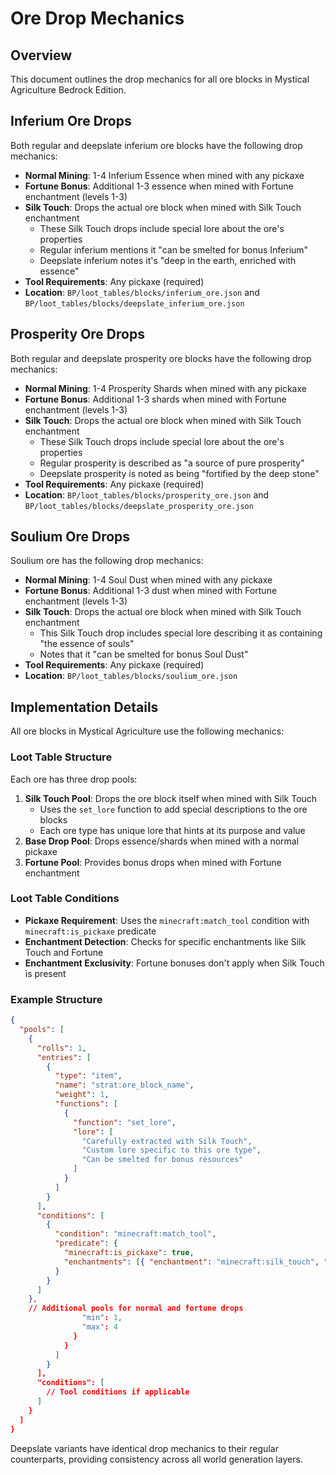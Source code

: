 # Ore Drop Mechanics

## Overview

This document outlines the drop mechanics for all ore blocks in Mystical Agriculture Bedrock Edition.

## Inferium Ore Drops

Both regular and deepslate inferium ore blocks have the following drop mechanics:

- **Normal Mining**: 1-4 Inferium Essence when mined with any pickaxe
- **Fortune Bonus**: Additional 1-3 essence when mined with Fortune enchantment (levels 1-3)
- **Silk Touch**: Drops the actual ore block when mined with Silk Touch enchantment
  - These Silk Touch drops include special lore about the ore's properties
  - Regular inferium mentions it "can be smelted for bonus Inferium"
  - Deepslate inferium notes it's "deep in the earth, enriched with essence"
- **Tool Requirements**: Any pickaxe (required)
- **Location**: `BP/loot_tables/blocks/inferium_ore.json` and `BP/loot_tables/blocks/deepslate_inferium_ore.json`

## Prosperity Ore Drops

Both regular and deepslate prosperity ore blocks have the following drop mechanics:

- **Normal Mining**: 1-4 Prosperity Shards when mined with any pickaxe
- **Fortune Bonus**: Additional 1-3 shards when mined with Fortune enchantment (levels 1-3)
- **Silk Touch**: Drops the actual ore block when mined with Silk Touch enchantment
  - These Silk Touch drops include special lore about the ore's properties
  - Regular prosperity is described as "a source of pure prosperity" 
  - Deepslate prosperity is noted as being "fortified by the deep stone"
- **Tool Requirements**: Any pickaxe (required)
- **Location**: `BP/loot_tables/blocks/prosperity_ore.json` and `BP/loot_tables/blocks/deepslate_prosperity_ore.json`

## Soulium Ore Drops

Soulium ore has the following drop mechanics:

- **Normal Mining**: 1-4 Soul Dust when mined with any pickaxe
- **Fortune Bonus**: Additional 1-3 dust when mined with Fortune enchantment (levels 1-3)
- **Silk Touch**: Drops the actual ore block when mined with Silk Touch enchantment
  - This Silk Touch drop includes special lore describing it as containing "the essence of souls"
  - Notes that it "can be smelted for bonus Soul Dust"
- **Tool Requirements**: Any pickaxe (required)
- **Location**: `BP/loot_tables/blocks/soulium_ore.json`

## Implementation Details

All ore blocks in Mystical Agriculture use the following mechanics:

### Loot Table Structure

Each ore has three drop pools:

1. **Silk Touch Pool**: Drops the ore block itself when mined with Silk Touch
   - Uses the `set_lore` function to add special descriptions to the ore blocks
   - Each ore type has unique lore that hints at its purpose and value
2. **Base Drop Pool**: Drops essence/shards when mined with a normal pickaxe
3. **Fortune Pool**: Provides bonus drops when mined with Fortune enchantment

### Loot Table Conditions

- **Pickaxe Requirement**: Uses the `minecraft:match_tool` condition with `minecraft:is_pickaxe` predicate
- **Enchantment Detection**: Checks for specific enchantments like Silk Touch and Fortune
- **Enchantment Exclusivity**: Fortune bonuses don't apply when Silk Touch is present

### Example Structure

```json
{
  "pools": [
    {
      "rolls": 1,
      "entries": [
        {
          "type": "item",
          "name": "strat:ore_block_name",
          "weight": 1,
          "functions": [
            {
              "function": "set_lore",
              "lore": [
                "Carefully extracted with Silk Touch",
                "Custom lore specific to this ore type",
                "Can be smelted for bonus resources"
              ]
            }
          ]
        }
      ],
      "conditions": [
        {
          "condition": "minecraft:match_tool",
          "predicate": {
            "minecraft:is_pickaxe": true,
            "enchantments": [{ "enchantment": "minecraft:silk_touch", "levels": { "min": 1 } }]
          }
        }
      ]
    },
    // Additional pools for normal and fortune drops
                "min": 1,
                "max": 4
              }
            }
          ]
        }
      ],
      "conditions": [
        // Tool conditions if applicable
      ]
    }
  ]
}
```

Deepslate variants have identical drop mechanics to their regular counterparts, providing consistency across all world generation layers.
